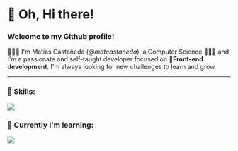 # :wave: Oh, Hi there!

### Welcome to my Github profile!

🧑🏻‍💻 I'm Matías Castañeda (*@matcastaneda*), a Computer Science 🧑🏻‍💻 and I'm a passionate and self-taught developer focused on :rocket:**Front-end development**. I'm always looking for new challenges to learn and grow.

---

### :wrench: Skills:

<p>
  <a href="https://skillicons.dev">
    <img src="https://skillicons.dev/icons?i=js,typescript,html,css,nodejs,react,express,mysql,firebase,tailwind,vscode,vite,figma,xd,git"/>
  </a>
</p>

### 🌱 Currently I'm learning:

<p>
  <a href="https://skillicons.dev">
    <img src="https://skillicons.dev/icons?i=next,nest,mongo"/>
  </a>
</p>

